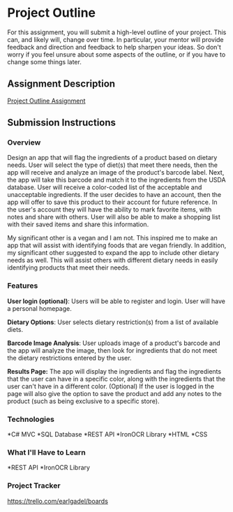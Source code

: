 # Project Outline
For this assignment, you will submit a high-level outline of your project. This can, and likely will, change over time. In particular, your mentor will provide feedback and direction and feedback to help sharpen your ideas. So don't worry if you feel unsure about some aspects of the outline, or if you have to change some things later.

## Assignment Description
[Project Outline Assignment](https://education.launchcode.org/liftoff/assignments/project-outline/)

## Submission Instructions

### Overview
Design an app that will flag the ingredients of a product based on dietary needs. User will select the type of diet(s) that meet there needs, then the app will receive and analyze an image of the product's barcode label. Next, the app will take this barcode and match it to the ingredients from the USDA database. User will receive a color-coded list of the acceptable and unacceptable ingredients. If the user decides to have an account, then the app will offer to save this product to their account for future reference. In the user's account they will have the ability to mark favorite items, with notes and share with others. User will also be able to make a shopping list with their saved items and share this information. 

My significant other is a vegan and I am not. This inspired me to make an app that will assist with identifying foods that are vegan friendly. In addition, my significant other suggested to expand the app to include other dietary needs as well. This will assist others with different dietary needs in easily identifying products that meet their needs.  

### Features
**User login (optional)**: Users will be able to register and login. User will have a personal homepage.

**Dietary Options**: User selects dietary restriction(s) from a list of available diets.

**Barcode Image Analysis**: User uploads image of a product's barcode and the app will analyze the image, then look for ingredients that do not meet the dietary restrictions entered by the user.

**Results Page:** The app will display the ingredients and flag the ingredients that the user can have in a specific color, along with the ingredients that the user can't have in a different color. (Optional) If the user is logged in the page will also give the option to save the product and add any notes to the product (such as being exclusive to a specific store).

### Technologies
*C# MVC
*SQL Database
*REST API
*IronOCR Library
*HTML
*CSS

### What I'll Have to Learn
*REST API
*IronOCR Library

### Project Tracker
https://trello.com/earlgadel/boards
